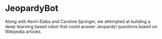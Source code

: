 # JeopardyBot
Along with Kevin Elaba and Caroline Springer, we attempted at building a deep-learning based robot that could answer Jeopardy! questions based on Wikipedia articles. 
